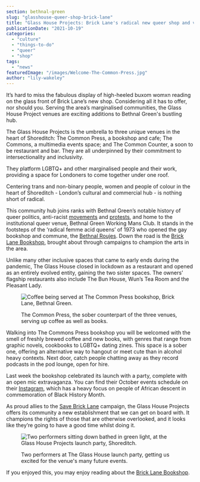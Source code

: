 ```yaml
---
section: bethnal-green
slug: "glasshouse-queer-shop-brick-lane"
title: "Glass House Projects: Brick Lane's radical new queer shop and venue"
publicationDate: "2021-10-19"
categories: 
  - "culture"
  - "things-to-do"
  - "queer"
  - "shop"
tags: 
  - "news"
featuredImage: "/images/Welcome-The-Common-Press.jpg"
author: "lily-wakeley"
---
```


It’s hard to miss the fabulous display of high-heeled buxom womxn reading on the glass front of Brick Lane’s new shop. Considering all it has to offer, nor should you. Serving the area’s marginalised communities, the Glass House Project venues are exciting additions to Bethnal Green's bustling hub.

The Glass House Projects is the umbrella to three unique venues in the heart of Shoreditch: The Common Press, a bookshop and cafe; The Commons, a multimedia events space; and The Common Counter, a soon to be restaurant and bar. They are all underpinned by their commitment to intersectionality and inclusivity. 

They platform LGBTQ+ and other marginalised people and their work, providing a space for Londoners to come together under one roof.

Centering trans and non-binary people, women and people of colour in the heart of Shoreditch - London’s cultural and commercial hub - is nothing short of radical. 

This community hub joins ranks with Bethnal Green’s notable history of queer politics, anti-racist [movements](https://lordslibrary.parliament.uk/asian-youth-movements-in-the-uk-history-and-legacy/) and [protests](https://www.fourcornersfilm.co.uk/blog/brick-lane-1978-the-turning-point), and home to the institutional queer venue, Bethnal Green Working Mans Club. It stands in the footsteps of the ‘radical femme acid queens’ of 1973 who opened the gay bookshop and commune, the [Bethnal Roujes](https://pasttenseblog.wordpress.com/2018/03/01/today-in-queer-history-acid-drag-queen-commune-bethnal-rouge-opens-bethnal-green-1973/). Down the road is the [Brick Lane Bookshop](https://bethnalgreenlondon.co.uk/brick-lane-bookshop-review/), brought about through campaigns to champion the arts in the area. 

Unlike many other inclusive spaces that came to early ends during the pandemic, The Glass House closed in lockdown as a restaurant and opened as an entirely evolved entity, gaining the two sister spaces. The owners’ flagship restaurants also include The Bun House, Wun’s Tea Room and the Pleasant Lady. 

<figure>

![Coffee being served at The Common Press bookshop, Brick Lane, Bethnal Green.](/images/Coffee-The-Common-Press-1024x683.jpg)

<figcaption>

The Common Press, the sober counterpart of the three venues, serving up coffee as well as books.

</figcaption>

</figure>

Walking into The Commons Press bookshop you will be welcomed with the smell of freshly brewed coffee and new books, with genres that range from graphic novels, cookbooks to LGBTQ+ dating zines. This space is a sober one, offering an alternative way to hangout or meet cute than in alcohol heavy contexts. Next door, catch people chatting away as they record podcasts in the pod lounge, open for hire. 

Last week the bookshop celebrated its launch with a party, complete with an open mic extravaganza. You can find their October events schedule on their [Instagram](https://www.instagram.com/p/CU7K2coIK2s/), which has a heavy focus on people of African descent in commemoration of Black History Month. 

As proud allies to the [Save Brick Lane](https://battleforbricklane.com/) campaign, the Glass House Projects offers its community a new establishment that we can get on board with. It champions the rights of those that are otherwise overlooked, and it looks like they’re going to have a good time whilst doing it. 

<figure>

![Two performers sitting down bathed in green light, at the Glass House Projects launch party, Shoreditch.](/images/Launch-Party-Glass-House-Act-1024x683.jpg)

<figcaption>

Two performers at The Glass House launch party, getting us excited for the venue's many future events.

</figcaption>

</figure>

If you enjoyed this, you may enjoy reading about the [Brick Lane Bookshop](https://bethnalgreenlondon.co.uk/brick-lane-bookshop-review/).
